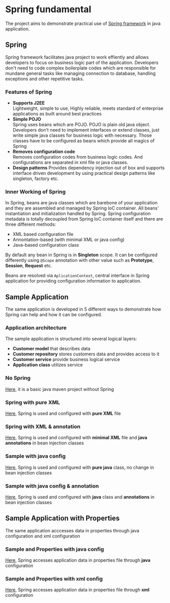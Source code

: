 # Spring fundamental
The project aims to demonstrate practical use of [Spring framework](https://spring.io/) in java application. 

## Spring

Spring framework facilitates java project to work effiently and allows developers to focus on business logic part of the application. Developers don't need to code complex boilerplate codes which are responsible for mundane general tasks like managing connection to database, handling exceptions and other repetitive tasks.

### Features of Spring
- **Supports J2EE**  
Lightweight, simple to use, Highly reliable, meets standard of enterprise applications as built around best practices
- **Simple POJO**  
Spring uses beans which are POJO. POJO is plain old java object. Developers don't need to implement interfaces or extend classes, just write simple java classes for business logic with necessary. Those classes have to be configured as beans which provide all magics of Spring
- **Removes configuration code**   
Removes configuration codes from business logic codes. And configurations are separated in xml file or java classes. 
- **Design patterns**
Provides dependency injection out of box and supports interface driven development by using practical design patterns like singleton, factory etc. 

### Inner Working of Spring
In Spring, beans are java classes which are barebone of your application and they are assembled and managed by Spring IoC container. All beans' instantiation and initialization handled by Spring. Spring configuration metadata is totally decoupled from Spring IoC container itself and there are three different methods:
- XML based configuration file
- Annontation-based (with minimal XML or java config)
- Java-based configuration class

By default any bean in Spring is in **Singleton** scope. It can be configured differently using ``@Scope`` annotation with other value such as **Prototype**, **Session**, **Request** etc.   

Beans are resolved via ``AplicationContext``, central interface in Spring application for providing configuration information to application. 

## Sample Application
The same application is developed in 5 different ways to demonstrate how Spring can help and how it can be configured. 

### Application architecture
The sample application is structured into several logical layers:
- **Customer model** that describes data
- **Customer repository** stores customers data and provides access to it
- **Customer service** provide business logical service
- **Application class** utilizes service

### No Spring
[Here](https://github.com/ubbn/spring-fundamental/tree/master/sample), it is a basic java maven project without Spring

### Spring with pure XML
[Here](https://github.com/ubbn/spring-fundamental/tree/master/sample_spring_xml/), Spring is used and configured with **pure XML** file

### Spring with XML & annotation
[Here](https://github.com/ubbn/spring-fundamental/tree/master/sample_spring_xml_anno/), Spring is used and configured with **minimal XML** file and **java annotations** in bean injection classes

### Sample with java config
[Here](https://github.com/ubbn/spring-fundamental/tree/master/sample_spring_java/), Spring is used and configured with **pure java** class, no change in bean injection classes

### Sample with java config & annotation
[Here](https://github.com/ubbn/spring-fundamental/tree/master/sample_spring_java_anno/), Spring is used and configured with **java** class and **annotations** in bean injection classes

## Sample Application with Properties
The same application acccesses data in properties through java configuration and xml configuration

### Sample and Properties with java config
[Here](https://github.com/ubbn/spring-fundamental/tree/master/sample_spring_properties_java/), Spring accesses application data in properties file through **java** configuration

### Sample and Properties with xml config
[Here](https://github.com/ubbn/spring-fundamental/tree/master/sample_spring_properties_xml/), Spring accesses application data in properties file through **xml** configuration
